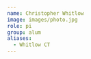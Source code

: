 ```yaml
---
name: Christopher Whitlow
image: images/photo.jpg
role: pi
group: alum
aliases:
  - Whitlow CT
---
```


